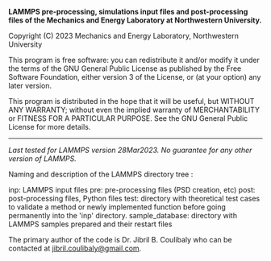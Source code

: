 **LAMMPS pre-processing, simulations input files and post-processing files of the Mechanics and Energy Laboratory at Northwestern University.**

Copyright (C) 2023 Mechanics and Energy Laboratory, Northwestern University

This program is free software: you can redistribute it and/or modify
it under the terms of the GNU General Public License as published by
the Free Software Foundation, either version 3 of the License, or
(at your option) any later version.

This program is distributed in the hope that it will be useful,
but WITHOUT ANY WARRANTY; without even the implied warranty of
MERCHANTABILITY or FITNESS FOR A PARTICULAR PURPOSE.  See the
GNU General Public License for more details.

--------------------------------------------------------------------------------

*Last tested for LAMMPS version 28Mar2023. No guarantee for any other version of LAMMPS.*

Naming and description of the LAMMPS directory tree :

inp: LAMMPS input files
pre: pre-processing files (PSD creation, etc)
post:  post-processing files, Python files
test: directory with theoretical test cases to validate a method or newly implemented function before going permanently into the 'inp' directory.
sample_database: directory with LAMMPS samples prepared and their restart files

The primary author of the code is Dr. Jibril B. Coulibaly who can be contacted at jibril.coulibaly@gmail.com.
